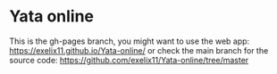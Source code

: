 # Yata online
This is the gh-pages branch, you might want to use the web app: https://exelix11.github.io/Yata-online/ or check the main branch for the source code: https://github.com/exelix11/Yata-online/tree/master
